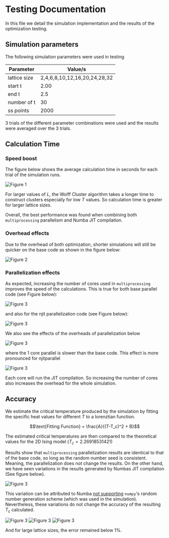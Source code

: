 # Testing Documentation
In this file we detail the simulation implementation and the results of the optimization testing.

## Simulation parameters
The following simulation parameters were used in testing

| Parameter | Value/s |
| --- | --- | 
| lattice size | 2,4,6,8,10,12,16,20,24,28,32 | 
| start t | 2.00 |
| end t | 2.5 | 
| number of t | 30 |
| ss points | 2000 |

3 trials of the different parameter combinations were used and the results were averaged over the 3 trials.

## Calculation Time

### Speed boost
The figure below shows the average calculation time in seconds for each trial of the simulation runs.

![Figure 1](testing/plots/fig01.png)

For larger values of $L$, the Wolff Cluster algorithm takes a longer time to construct clusters especially for low $T$ values. So calculation time is greater for larger lattice sizes.

Overall, the best performance was found when combining both `multiprocessing` parallelism and Numba JIT compilation.

### Overhead effects

Due to the overhead of both optimization, shorter simulations will still be quicker on the base code as shown in the figure below:

![Figure 2](testing/plots/fig04.png)

### Parallelization effects
As expected, increasing the number of cores used in `multiprocessing` improves the speed of the calculations. This is true for both base parallel code (see Figure below):

![Figure 3](testing/plots/fig02.png)

and also for the njit parallelization code (see Figure below):

![Figure 3](testing/plots/fig03.png)

We also see the effects of the overheads of parallelization below

![Figure 3](testing/plots/fig05.png)

where the 1 core parallel is slower than the base code. This effect is more pronounced for njitparallel

![Figure 3](testing/plots/fig06.png)

Each core will run the JIT compilation. So increasing the number of cores also increases the overhead for the whole simulation.

## Accuracy
We estimate the critical temperature produced by the simulation by fitting the specific heat values for different $T$ to a lorenztian function.

$$\text{Fitting Function} = \frac{A}{(T-T_c)^2 + B}$$

The estimated critical temperatures are then compared to the theoretical values for the 2D Ising model ($T_c = 2.26918531421$)

Results show that `multiprocessing` parallelization results are identical to that of the base code, so long as the random number seed is consistent.
Meaning, the parallelization does not change the results. On the other hand, we have seen variations in the results generated by Numbas JIT compilation (See figure below).

![Figure 3](testing/plots/fig07.png)

This variation can be attributed to Numba [not supporting](https://numba.readthedocs.io/en/stable/developer/autogen_numpy_listing.html?highlight=np%2Brandom) `numpy`'s random number generation scheme (which was used in the simulation). Nevertheless, these variations do not change the accuracy of the resulting $T_c$ calculated.

![Figure 3](testing/plots/fig08.png)
![Figure 3](testing/plots/fig09.png)
![Figure 3](testing/plots/fig10.png)

And for large lattice sizes, the error remained below 1%.



